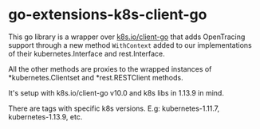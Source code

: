 # go-extensions-k8s-client-go

This go library is a wrapper over [k8s.io/client-go](https://godoc.org/k8s.io/client-go) that adds OpenTracing support through a new method `WithContext` added to our implementations of their kubernetes.Interface and rest.Interface.

All the other methods are proxies to the wrapped instances of *kubernetes.Clientset and *rest.RESTClient methods.

It's setup with k8s.io/client-go v10.0 and k8s libs in 1.13.9 in mind.

There are tags with specific k8s versions. E.g: kubernetes-1.11.7, kubernetes-1.13.9, etc.
